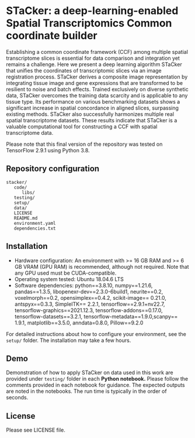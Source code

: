 # STaCker: a deep-learning-enabled Spatial Transcriptomics Common coordinate builder

Establishing a common coordinate framework (CCF) among multiple spatial transcriptome slices is essential for data comparison and integration yet remains a challenge. Here we present a deep learning algorithm STaCker that unifies the coordinates of transcriptomic slices via an image registration process. STaCker derives a composite image representation by integrating tissue image and gene expressions that are transformed to be resilient to noise and batch effects. Trained exclusively on diverse synthetic data, STaCker overcomes the training data scarcity and is applicable to any tissue type. Its performance on various benchmarking datasets shows a significant increase in spatial concordance in aligned slices, surpassing existing methods. STaCker also successfully harmonizes multiple real spatial transcriptome datasets. These results indicate that STaCker is a valuable computational tool for constructing a CCF with spatial transcriptome data.  


Please note that this final version of the repository was tested on TensorFlow 2.9.1 using Python 3.8. 

## Repository configuration

```
stacker/
   code/
      libs/
   testing/
   setup/
   data/
   LICENSE
   README.md
   environment.yaml
   dependencies.txt
```

## Installation
*  Hardware configuration: An environment with >= 16 GB RAM and >= 6 GB VRAM (GPU RAM) is recommended, although
   not required. Note that any GPU used must be CUDA-compatible.
*  Operating system tested: Ubuntu 18.04.6 LTS
*  Software dependencies: python==3.8.10, numpy==1.21.6, pandas==1.3.5, libopenexr-dev==2.3.0-6build1,
   neurite==0.2, voxelmorph==0.2, opensimplex==0.4.2, scikit-image== 0.21.0, antspyx==0.3.3, SimpleITK== 2.2.1,
   tensorflow==2.9.1+nv22.7, tensorflow-graphics==2021.12.3, tensorflow-addons==0.17.0, tensorflow-datasets==3.2.1,
   tensorflow-metadata==1.9.0,scanpy== 1.9.1, matplotlib==3.5.0, anndata=0.8.0, Pillow==9.2.0

For detailed instructions about how to configure your environment, see the `setup/` folder. The installation may take a few hours.

## Demo

Demonstration of how to apply STaCker on data used in this work are provided under `testing/` folder in each **Python notebook.** 
Please follow the comments provided in each notebook for guidance. The expected outputs are noted 
in the notebooks. The run time is typically in the order of seconds. 

## License

Please see LICENSE file.
